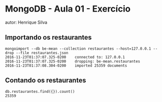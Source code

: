 # MongoDB - Aula 01 - Exercício
autor: Henrique Silva

## Importando os restaurantes

```
mongoimport --db be-mean --collection restaurantes --host=127.0.0.1 --drop --file restaurantes.json
2016-11-23T01:37:07.325-0200	connected to: 127.0.0.1
2016-11-23T01:37:07.325-0200	dropping: be-mean.restaurantes
2016-11-23T01:37:08.304-0200	imported 25359 documents
```

## Contando os restaurantes

```
db.restaurantes.find({}).count()
25359
```
